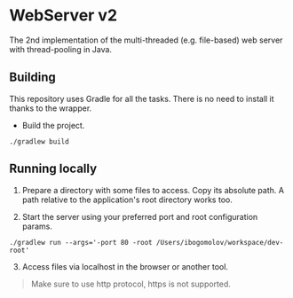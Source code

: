 WebServer v2
============

The 2nd implementation of the multi-threaded (e.g. file-based) web server with thread-pooling in Java.

## Building

This repository uses Gradle for all the tasks. There is no need to install it thanks to the wrapper.

- Build the project.
```shell
./gradlew build
```

## Running locally

1. Prepare a directory with some files to access. Copy its absolute path. A path relative to the application's root directory works too.


2. Start the server using your preferred port and root configuration params.
```shell
./gradlew run --args='-port 80 -root /Users/ibogomolov/workspace/dev-root'
```

3. Access files via localhost in the browser or another tool.

> Make sure to use http protocol, https is not supported. 